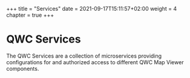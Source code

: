 +++
title = "Services"
date = 2021-09-17T15:11:57+02:00
weight = 4
chapter = true
+++

# QWC Services

The QWC Services are a collection of microservices providing configurations for and authorized access to different QWC Map Viewer components.
